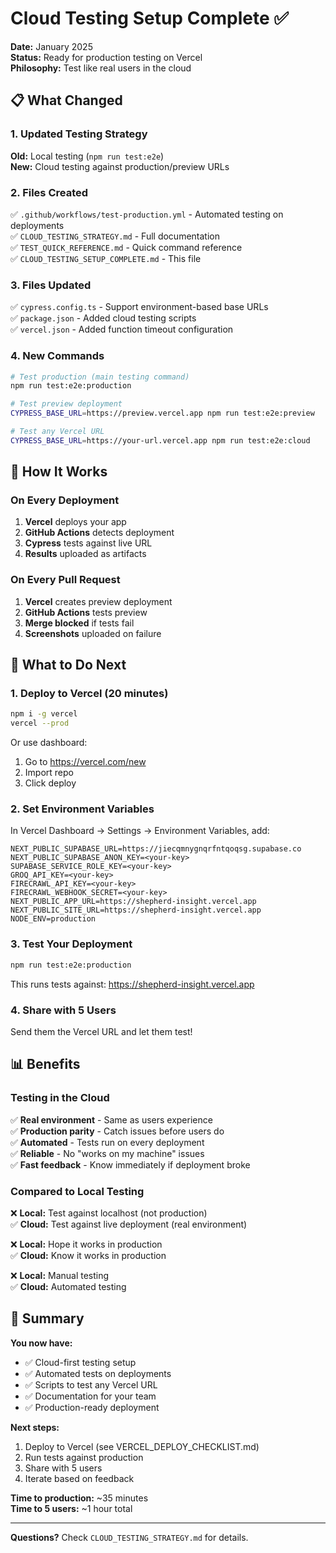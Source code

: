 # Cloud Testing Setup Complete ✅

**Date:** January 2025  
**Status:** Ready for production testing on Vercel  
**Philosophy:** Test like real users in the cloud

## 📋 What Changed

### 1. Updated Testing Strategy

**Old:** Local testing (`npm run test:e2e`)  
**New:** Cloud testing against production/preview URLs

### 2. Files Created

✅ `.github/workflows/test-production.yml` - Automated testing on deployments  
✅ `CLOUD_TESTING_STRATEGY.md` - Full documentation  
✅ `TEST_QUICK_REFERENCE.md` - Quick command reference  
✅ `CLOUD_TESTING_SETUP_COMPLETE.md` - This file  

### 3. Files Updated

✅ `cypress.config.ts` - Support environment-based base URLs  
✅ `package.json` - Added cloud testing scripts  
✅ `vercel.json` - Added function timeout configuration  

### 4. New Commands

```bash
# Test production (main testing command)
npm run test:e2e:production

# Test preview deployment
CYPRESS_BASE_URL=https://preview.vercel.app npm run test:e2e:preview

# Test any Vercel URL
CYPRESS_BASE_URL=https://your-url.vercel.app npm run test:e2e:cloud
```

## 🎯 How It Works

### On Every Deployment

1. **Vercel** deploys your app
2. **GitHub Actions** detects deployment
3. **Cypress** tests against live URL
4. **Results** uploaded as artifacts

### On Every Pull Request

1. **Vercel** creates preview deployment
2. **GitHub Actions** tests preview
3. **Merge blocked** if tests fail
4. **Screenshots** uploaded on failure

## 🚀 What to Do Next

### 1. Deploy to Vercel (20 minutes)

```bash
npm i -g vercel
vercel --prod
```

Or use dashboard:
1. Go to https://vercel.com/new
2. Import repo
3. Click deploy

### 2. Set Environment Variables

In Vercel Dashboard → Settings → Environment Variables, add:
```env
NEXT_PUBLIC_SUPABASE_URL=https://jiecqmnygnqrfntqoqsg.supabase.co
NEXT_PUBLIC_SUPABASE_ANON_KEY=<your-key>
SUPABASE_SERVICE_ROLE_KEY=<your-key>
GROQ_API_KEY=<your-key>
FIRECRAWL_API_KEY=<your-key>
FIRECRAWL_WEBHOOK_SECRET=<your-key>
NEXT_PUBLIC_APP_URL=https://shepherd-insight.vercel.app
NEXT_PUBLIC_SITE_URL=https://shepherd-insight.vercel.app
NODE_ENV=production
```

### 3. Test Your Deployment

```bash
npm run test:e2e:production
```

This runs tests against: https://shepherd-insight.vercel.app

### 4. Share with 5 Users

Send them the Vercel URL and let them test!

## 📊 Benefits

### Testing in the Cloud

✅ **Real environment** - Same as users experience  
✅ **Production parity** - Catch issues before users do  
✅ **Automated** - Tests run on every deployment  
✅ **Reliable** - No "works on my machine" issues  
✅ **Fast feedback** - Know immediately if deployment broke  

### Compared to Local Testing

❌ **Local:** Test against localhost (not production)  
✅ **Cloud:** Test against live deployment (real environment)  

❌ **Local:** Hope it works in production  
✅ **Cloud:** Know it works in production  

❌ **Local:** Manual testing  
✅ **Cloud:** Automated testing  

## 🎉 Summary

**You now have:**
- ✅ Cloud-first testing setup
- ✅ Automated tests on deployments
- ✅ Scripts to test any Vercel URL
- ✅ Documentation for your team
- ✅ Production-ready deployment

**Next steps:**
1. Deploy to Vercel (see VERCEL_DEPLOY_CHECKLIST.md)
2. Run tests against production
3. Share with 5 users
4. Iterate based on feedback

**Time to production:** ~35 minutes  
**Time to 5 users:** ~1 hour total  

---

**Questions?** Check `CLOUD_TESTING_STRATEGY.md` for details.

